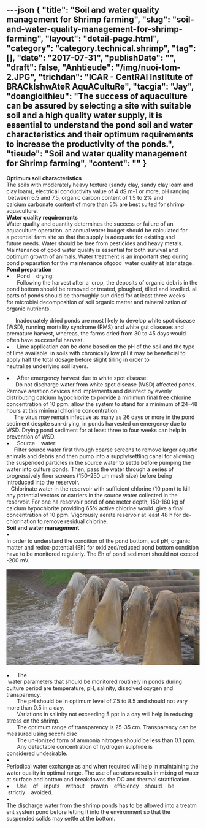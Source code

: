 ---json
{
    "title": "Soil and water quality  management for Shrimp farming",
    "slug": "soil-and-water-quality-management-for-shrimp-farming",
    "layout": "detail-page.html",
    "category": "category.technical.shrimp",
    "tag": [],
    "date": "2017-07-31",
    "publishDate": "",
    "draft": false,
    "Anhtieude": "/img/nuoi-tom-2.JPG",
    "trichdan": "ICAR - CentRAl InstItute of BRACkIshwAteR AquACultuRe",
    "tacgia": "Jay",
    "doangioithieu": "The success of aquaculture can be assured by selecting a site with  suitable soil and a high quality water supply, it is essential to understand  the pond soil and water characteristics and their optimum requirements  to increase the productivity of the ponds.",
    "tieude": "Soil and water quality  management for Shrimp farming",
    "__content__": ""
}
---
<p><span style="font-size:14px"><strong>Optimum soil characteristics</strong><br />
The soils with moderately heavy texture (sandy clay, sandy clay loam&nbsp;and clay loam), electrical conductivity value of 4 dS m-1 or more, pH ranging &nbsp;between 6.5 and 7.5, organic carbon content of 1.5 to 2% and calcium&nbsp;carbonate content of more than 5% are best suited for shrimp aquaculture. &nbsp;<br />
<strong>Water quality requirements</strong><br />
Water quality and quantity determines the success or failure of an aquaculture operation. an annual water budget should be calculated for a&nbsp;potential farm site so that the supply is adequate for existing and future&nbsp;needs. Water should be free from pesticides and heavy metals. Maintenance&nbsp;of good water quality is essential for both survival and optimum growth of&nbsp;animals. Water treatment is an important step during pond preparation&nbsp;for the maintenance ofgood &nbsp;water quality at later stage.&nbsp;<br />
<strong>Pond preparation</strong><br />
&bull;&nbsp;&nbsp; &nbsp; Pond&nbsp;&nbsp; &nbsp;drying:&nbsp;&nbsp; &nbsp;<br />
&nbsp; &nbsp; &nbsp; &nbsp;Following the harvest after a &nbsp;crop, the deposits of organic debris in the pond&nbsp;bottom should be&nbsp;removed or treated,&nbsp;ploughed, tilled and&nbsp;levelled. all parts&nbsp;of ponds should&nbsp;be thoroughly sun&nbsp;dried for at least three weeks for&nbsp;microbial decomposition of soil&nbsp;organic matter and mineralization of organic nutrients.</span></p>

<p><span style="font-size:14px">&nbsp; &nbsp; &nbsp; Inadequately dried ponds are most likely to develop white spot&nbsp;disease (WSD), running mortality syndrome (RMS)&nbsp;and white gut diseases and premature harvest, whereas, the farms dried from&nbsp;30 to 45 days would often have successful harvest.<br />
&bull;&nbsp;&nbsp; &nbsp; Lime&nbsp;application&nbsp;can&nbsp;be&nbsp;done&nbsp;based&nbsp;on&nbsp;the&nbsp;pH&nbsp;of&nbsp;the&nbsp;soil&nbsp;and&nbsp;the&nbsp;type of lime available. in soils with chronically low pH it may be beneficial&nbsp;to apply half the total dosage before slight tilling in order to neutralize&nbsp;underlying soil layers.</span></p>

<p><span style="font-size:14px">&bull;&nbsp;&nbsp; &nbsp; After&nbsp;emergency&nbsp;harvest&nbsp;due&nbsp;to&nbsp;white&nbsp;spot&nbsp;disease:&nbsp;&nbsp; &nbsp;<br />
&nbsp; &nbsp; &nbsp; Do not discharge water from white spot disease (WSD) affected ponds. Remove aeration devices and implements and disinfect by&nbsp;evenly distributing calcium hypochlorite to provide a minimum final&nbsp;free chlorine concentration of 10&nbsp;ppm. allow the system to stand for&nbsp;a minimum of 24&ndash;48 hours at this minimal chlorine concentration.&nbsp;<br />
&nbsp; &nbsp; &nbsp;The virus may remain infective as many as 26 days or more in&nbsp;the pond sediment despite sun-drying, in ponds harvested on&nbsp;emergency due to WSD. Drying pond sediment for at least three&nbsp;to four weeks can help in prevention of WSD.&nbsp;<br />
&bull;&nbsp;&nbsp; &nbsp; Source&nbsp;&nbsp; &nbsp;water:&nbsp;&nbsp; &nbsp;<br />
&nbsp; &nbsp; &nbsp;Filter source water first through coarse screens to remove larger&nbsp;aquatic animals and debris and then pump into a supply/settling&nbsp;canal for allowing the suspended particles in the source water to&nbsp;settle before pumping the water into&nbsp;culture ponds. Then, pass the&nbsp;water through a series of progressively finer screens (150&ndash;250 &mu;m mesh size) before being introduced into the reservoir.&nbsp;<br />
&nbsp; &nbsp;Chlorinate water in the reservoir with sufficient chlorine (10 ppm)&nbsp;to kill any potential vectors or carriers in the source&nbsp;water collected&nbsp;in the reservoir. For one ha reservoir pond of one meter depth, 150-160 kg of calcium&nbsp;hypochlorite providing 65% active chlorine would &nbsp;give a final concentration of 10 ppm. Vigorously aerate reservoir at&nbsp;least 48 h for de-chlorination to remove residual chlorine.<br />
<strong>Soil and water management</strong><br />
&bull;&nbsp;&nbsp; &nbsp; In&nbsp;order&nbsp;to&nbsp;understand&nbsp;the&nbsp;condition&nbsp;of&nbsp;the&nbsp;pond&nbsp;bottom,&nbsp;soil&nbsp;pH,&nbsp;organic matter and redox-potential (Eh) for oxidized/reduced pond&nbsp;bottom condition have to be monitored regularly. The Eh of pond&nbsp;sediment should not exceed -200 mV.</span></p>

<p><span style="font-size:14px"><img alt="" src="/img/loc-nuoc.jpg" /></span></p>

<p><span style="font-size:14px">&bull;&nbsp;&nbsp; &nbsp; The&nbsp;&nbsp; &nbsp;water&nbsp;parameters&nbsp;that&nbsp;should&nbsp;be&nbsp;monitored&nbsp;routinely&nbsp;in&nbsp;ponds&nbsp;during culture period are temperature, pH, salinity, dissolved oxygen&nbsp;and transparency.&nbsp;<br />
&nbsp; &nbsp; &nbsp; &nbsp;The pH should be in optimum level of 7.5 to 8.5 and should not&nbsp;vary more than 0.5 in a day.&nbsp;<br />
&nbsp; &nbsp; &nbsp; &nbsp;Variations in salinity not exceeding 5 ppt in a day will help in&nbsp;reducing stress on the shrimp. &nbsp;<br />
&nbsp; &nbsp; &nbsp; &nbsp;The optimum range of transparency is 25-35 cm. Transparency&nbsp;can be measured using secchi disc<br />
&nbsp; &nbsp; &nbsp; &nbsp;The un-ionized form of ammonia nitrogen should be less than&nbsp;0.1 ppm.&nbsp;<br />
&nbsp; &nbsp; &nbsp; &nbsp;Any detectable concentration of hydrogen sulphide is considered&nbsp;undesirable.&nbsp;<br />
&bull;&nbsp;&nbsp; &nbsp; Periodical&nbsp;water&nbsp;exchange&nbsp;as&nbsp;and&nbsp;when&nbsp;required&nbsp;will&nbsp;help&nbsp;in&nbsp;maintaining&nbsp;the water quality in optimal range. The use of aerators results in mixing&nbsp;of water at surface and bottom and breakdowns the DO and thermal&nbsp;stratification.&nbsp;<br />
&bull;&nbsp;&nbsp; &nbsp; Use&nbsp;&nbsp; &nbsp;of&nbsp;&nbsp; &nbsp;inputs&nbsp;&nbsp; &nbsp;without&nbsp;&nbsp; &nbsp;proven&nbsp;&nbsp; &nbsp;efficiency&nbsp;&nbsp; &nbsp;should&nbsp;&nbsp; &nbsp;be&nbsp;&nbsp; &nbsp;strictly&nbsp;&nbsp; &nbsp;avoided.&nbsp;&nbsp; &nbsp;&nbsp;&nbsp; &nbsp;<br />
&bull;&nbsp;&nbsp; &nbsp; The&nbsp;discharge&nbsp;water&nbsp;from&nbsp;the&nbsp;shrimp&nbsp;ponds&nbsp;has&nbsp;to&nbsp;be&nbsp;allowed&nbsp;into&nbsp;a&nbsp;treatment system pond before letting it into the environment so that&nbsp;the suspended solids may settle at the bottom.</span></p>

